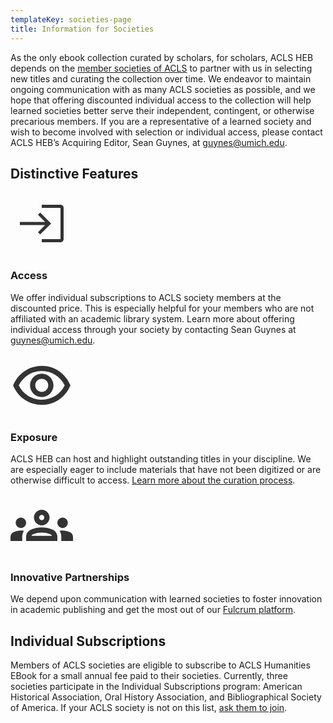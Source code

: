 ```yaml
---
templateKey: societies-page
title: Information for Societies
---
```

<p class="lead">As the only ebook collection curated by scholars, for scholars, ACLS HEB depends on the <a href="https://acls.org/Member-Societies/Society-Profiles.aspx">member societies of ACLS</a> to partner with us in selecting new titles and curating the collection over time. We endeavor to maintain ongoing communication with as many ACLS societies as possible, and we hope that offering discounted individual access to the collection will help learned societies better serve their independent, contingent, or otherwise precarious members. If you are a representative of a learned society and wish to become involved with selection or individual access, please contact ACLS HEB’s Acquiring Editor, Sean Guynes, at <a href="mailto:guynes@umich.edu">guynes@umich.edu</a>.</p>

## Distinctive Features

<div class="features">
    <div class="row justify-content-between py-4">
        <div class="col-md-4 text-center">
            <svg xmlns="http://www.w3.org/2000/svg" enable-background="new 0 0 20 20" height="100px" viewBox="0 0 20 20" width="100px" fill="#333333"><g><rect fill="none" height="20" width="20" x="0"/></g><g><path d="M10,4v1h6v10h-6v1h6c0.55,0,1-0.45,1-1V5c0-0.55-0.45-1-1-1H10z"/><polygon points="9.5,6.5 8.79,7.21 11.09,9.5 3,9.5 3,10.5 11.09,10.5 8.79,12.79 9.5,13.5 13,10"/></g></svg>
            <h3 class="proxima-nova">Access</h3>
            <p>We offer individual subscriptions to ACLS society members at the discounted price. This is especially helpful for your members who are not affiliated with an academic library system. Learn more about offering individual access through your society by contacting Sean Guynes at <a href="mailto:guynes@umich.edu">guynes@umich.edu</a>.</p>
        </div>
        <div class="col-md-4 text-center">
            <svg xmlns="http://www.w3.org/2000/svg" height="100px" viewBox="0 0 24 24" width="100px" fill="#333333"><path d="M0 0h24v24H0V0z" fill="none"/><path d="M12 6.5c3.79 0 7.17 2.13 8.82 5.5-1.65 3.37-5.02 5.5-8.82 5.5S4.83 15.37 3.18 12C4.83 8.63 8.21 6.5 12 6.5m0-2C7 4.5 2.73 7.61 1 12c1.73 4.39 6 7.5 11 7.5s9.27-3.11 11-7.5c-1.73-4.39-6-7.5-11-7.5zm0 5c1.38 0 2.5 1.12 2.5 2.5s-1.12 2.5-2.5 2.5-2.5-1.12-2.5-2.5 1.12-2.5 2.5-2.5m0-2c-2.48 0-4.5 2.02-4.5 4.5s2.02 4.5 4.5 4.5 4.5-2.02 4.5-4.5-2.02-4.5-4.5-4.5z"/></svg>
            <h3 class="proxima-nova">Exposure</h3>
            <p>ACLS HEB can host and highlight outstanding titles in your discipline. We are especially eager to include materials that have not been digitized or are otherwise difficult to access. <a href="https://docs.google.com/document/d/1xpKKuMI3oVsgG9WgubKVvNwynUoeEAcRlGwi6ikWGKg/edit?usp=sharing">Learn more about the curation process</a>.</p>
        </div>
        <div class="col-md-4 text-center">
            <svg xmlns="http://www.w3.org/2000/svg" enable-background="new 0 0 24 24" height="100px" viewBox="0 0 24 24" width="100px" fill="#333333"><rect fill="none" height="24" width="24"/><g><path d="M4,13c1.1,0,2-0.9,2-2c0-1.1-0.9-2-2-2s-2,0.9-2,2C2,12.1,2.9,13,4,13z M5.13,14.1C4.76,14.04,4.39,14,4,14 c-0.99,0-1.93,0.21-2.78,0.58C0.48,14.9,0,15.62,0,16.43V18l4.5,0v-1.61C4.5,15.56,4.73,14.78,5.13,14.1z M20,13c1.1,0,2-0.9,2-2 c0-1.1-0.9-2-2-2s-2,0.9-2,2C18,12.1,18.9,13,20,13z M24,16.43c0-0.81-0.48-1.53-1.22-1.85C21.93,14.21,20.99,14,20,14 c-0.39,0-0.76,0.04-1.13,0.1c0.4,0.68,0.63,1.46,0.63,2.29V18l4.5,0V16.43z M16.24,13.65c-1.17-0.52-2.61-0.9-4.24-0.9 c-1.63,0-3.07,0.39-4.24,0.9C6.68,14.13,6,15.21,6,16.39V18h12v-1.61C18,15.21,17.32,14.13,16.24,13.65z M8.07,16 c0.09-0.23,0.13-0.39,0.91-0.69c0.97-0.38,1.99-0.56,3.02-0.56s2.05,0.18,3.02,0.56c0.77,0.3,0.81,0.46,0.91,0.69H8.07z M12,8 c0.55,0,1,0.45,1,1s-0.45,1-1,1s-1-0.45-1-1S11.45,8,12,8 M12,6c-1.66,0-3,1.34-3,3c0,1.66,1.34,3,3,3s3-1.34,3-3 C15,7.34,13.66,6,12,6L12,6z"/></g></svg>
            <h3 class="proxima-nova">Innovative Partnerships</h3>
            <p>We depend upon communication with learned societies to foster innovation in academic publishing and get the most out of our <a href="https://fulcrum.org">Fulcrum platform</a>.</p>
        </div>
    </div>
</div>

## Individual Subscriptions
<div class="individuals">
<p>Members of ACLS societies are eligible to subscribe to ACLS Humanities EBook for a small annual fee paid to their societies. Currently, three societies participate in the Individual Subscriptions program: American Historical Association, Oral History Association, and Bibliographical Society of America. If your ACLS society is not on this list, <a href="https://acls.org/Member-Societies/Society-Profiles.aspx"> ask them to join</a>.</p>
</div>
